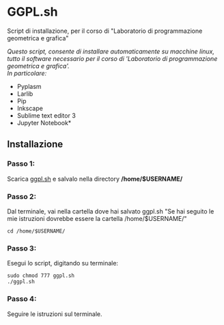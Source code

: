 # GGPL.sh

Script di installazione, per il corso di "Laboratorio di programmazione geometrica e grafica"

*Questo script, consente di installare automaticamente su macchine linux, tutto il software necessario per il corso di 'Laboratorio di programmazione geometrica e grafica'.<br>In particolare:<br>*
* Pyplasm
* Larlib
* Pip
* Inkscape
* Sublime text editor 3
* Jupyter Notebook*


## Installazione

### Passo 1:

Scarica [ggpl.sh](https://github.com/zell92/ggpl/blob/master/Misc/Script%20GGPL/ggpl.sh)
e salvalo nella directory **/home/$USERNAME/**

### Passo 2:

Dal terminale, vai nella cartella dove hai salvato ggpl.sh
"Se hai seguito le mie istruzioni dovrebbe essere la cartella /home/$USERNAME/"

```
cd /home/$USERNAME/
```

### Passo 3:

Esegui lo script, digitando su terminale:

```
sudo chmod 777 ggpl.sh 
./ggpl.sh
```

### Passo 4:

Seguire le istruzioni sul terminale. 


